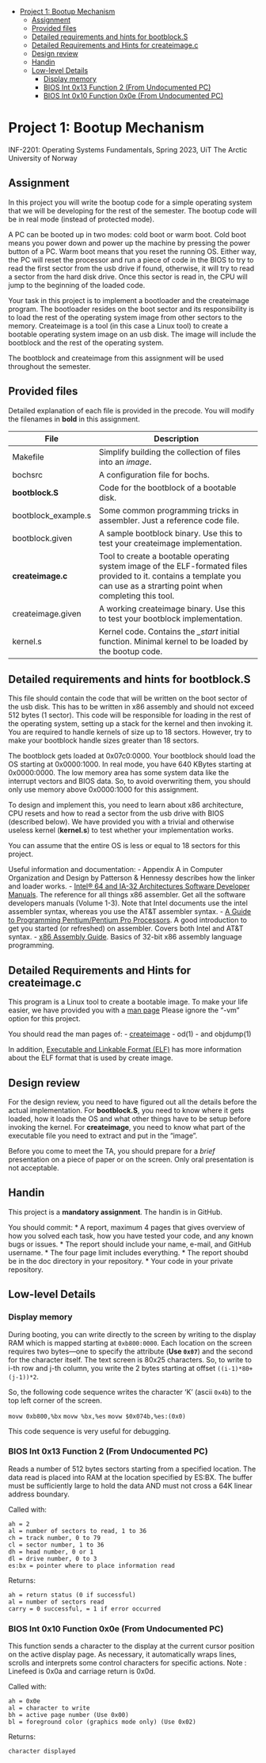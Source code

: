   - [Project 1: Bootup Mechanism](#project-1-bootup-mechanism)
      - [Assignment](#assignment)
      - [Provided files](#provided-files)
      - [Detailed requirements and hints for
        bootblock.S](#detailed-requirements-and-hints-for-bootblock.s)
      - [Detailed Requirements and Hints for
        createimage.c](#detailed-requirements-and-hints-for-createimage.c)
      - [Design review](#design-review)
      - [Handin](#handin)
      - [Low-level Details](#low-level-details)
          - [Display memory](#display-memory)
          - [BIOS Int 0x13 Function 2 (From Undocumented
            PC)](#bios-int-0x13-function-2-from-undocumented-pc)
          - [BIOS Int 0x10 Function 0x0e (From Undocumented
            PC)](#bios-int-0x10-function-0x0e-from-undocumented-pc)

# Project 1: Bootup Mechanism

INF-2201: Operating Systems Fundamentals, Spring 2023, UiT The Arctic
University of Norway

## Assignment

In this project you will write the bootup code for a simple operating
system that we will be developing for the rest of the semester. The
bootup code will be in real mode (instead of protected mode).

A PC can be booted up in two modes: cold boot or warm boot. Cold boot
means you power down and power up the machine by pressing the power
button of a PC. Warm boot means that you reset the running OS. Either
way, the PC will reset the processor and run a piece of code in the BIOS
to try to read the first sector from the usb drive if found, otherwise,
it will try to read a sector from the hard disk drive. Once this sector
is read in, the CPU will jump to the beginning of the loaded code.

Your task in this project is to implement a bootloader and the
createimage program. The bootloader resides on the boot sector and its
responsibility is to load the rest of the operating system image from
other sectors to the memory. Createimage is a tool (in this case a Linux
tool) to create a bootable operating system image on an usb disk. The
image will include the bootblock and the rest of the operating system.

The bootblock and createimage from this assignment will be used
throughout the semester.

## Provided files

Detailed explanation of each file is provided in the precode. You will
modify the filenames in **bold** in this assignment.

| File                 | Description                                                                                                                                                                |
| -------------------- | -------------------------------------------------------------------------------------------------------------------------------------------------------------------------- |
| Makefile             | Simplify building the collection of files into an *image*.                                                                                                                 |
| bochsrc              | A configuration file for bochs.                                                                                                                                            |
| **bootblock.S**      | Code for the bootblock of a bootable disk.                                                                                                                                 |
| bootblock\_example.s | Some common programming tricks in assembler. Just a reference code file.                                                                                                   |
| bootblock.given      | A sample bootblock binary. Use this to test your createimage implementation.                                                                                               |
| **createimage.c**    | Tool to create a bootable operating system image of the ELF-formated files provided to it. contains a template you can use as a strarting point when completing this tool. |
| createimage.given    | A working createimage binary. Use this to test your bootblock implementation.                                                                                              |
| kernel.s             | Kernel code. Contains the *\_start* initial function. Minimal kernel to be loaded by the bootup code.                                                                      |

## Detailed requirements and hints for bootblock.S

This file should contain the code that will be written on the boot
sector of the usb disk. This has to be written in x86 assembly and
should not exceed 512 bytes (1 sector). This code will be responsible
for loading in the rest of the operating system, setting up a stack for
the kernel and then invoking it. You are required to handle kernels of
size up to 18 sectors. However, try to make your bootblock handle sizes
greater than 18 sectors.

The bootblock gets loaded at 0x07c0:0000. Your bootblock should load the
OS starting at 0x0000:1000. In real mode, you have 640 KBytes starting
at 0x0000:0000. The low memory area has some system data like the
interrupt vectors and BIOS data. So, to avoid overwriting them, you
should only use memory above 0x0000:1000 for this assignment.

To design and implement this, you need to learn about x86 architecture,
CPU resets and how to read a sector from the usb drive with BIOS
(described below). We have provided you with a trivial and otherwise
useless kernel (**kernel.s**) to test whether your implementation works.

You can assume that the entire OS is less or equal to 18 sectors for
this project.

Useful information and documentation: - Appendix A in Computer
Organization and Design by Patterson & Hennessy describes how the linker
and loader works. - [Intel® 64 and IA-32 Architectures Software
Developer
Manuals](https://www.intel.com/content/www/us/en/developer/articles/technical/intel-sdm.html).
The reference for all things x86 assembler. Get all the software
developers manuals (Volume 1-3). Note that Intel documents use the intel
assembler syntax, whereas you use the AT\&T assembler syntax. - [A Guide
to Programming Pentium/Pentium Pro Processors](pc-arch.pdf). A good
introduction to get you started (or refreshed) on assembler. Covers both
Intel and AT\&T syntax. - [x86 Assembly
Guide](https://flint.cs.yale.edu/cs421/papers/x86-asm/asm.html). Basics
of 32-bit x86 assembly language programming.

## Detailed Requirements and Hints for createimage.c

This program is a Linux tool to create a bootable image. To make your
life easier, we have provided you with a [man page](createimage.md)
Please ignore the “-vm” option for this project.

You should read the man pages of: - [createimage](createimage.md) -
od(1) - and objdump(1)

In addition, [Executable and Linkable Format (ELF)](elfdoc.pdf) has more
information about the ELF format that is used by create image.

## Design review

For the design review, you need to have figured out all the details
before the actual implementation. For **bootblock.S**, you need to know
where it gets loaded, how it loads the OS and what other things have to
be setup before invoking the kernel. For **createimage**, you need to
know what part of the executable file you need to extract and put in the
“image”.

Before you come to meet the TA, you should prepare for a *brief*
presentation on a piece of paper or on the screen. Only oral
presentation is not acceptable.

## Handin

This project is a **mandatory assignment**. The handin is in GitHub.

You should commit: \* A report, maximum 4 pages that gives overview of
how you solved each task, how you have tested your code, and any known
bugs or issues. \* The report should include your name, e-mail, and
GitHub username. \* The four page limit includes everything. \* The
report shoubd be in the doc directory in your repository. \* Your code
in your private repository.

## Low-level Details

### Display memory

During booting, you can write directly to the screen by writing to the
display RAM which is mapped starting at `0xb800:0000`. Each location on
the screen requires two bytes—one to specify the attribute (**Use
`0x07`**) and the second for the character itself. The text screen is
80x25 characters. So, to write to i-th row and j-th column, you write
the 2 bytes starting at offset `((i-1)*80+(j-1))*2`.

So, the following code sequence writes the character ‘K’ (ascii `0x4b`)
to the top left corner of the screen.

`movw 0xb800,%bx` `movw %bx,%es` `movw $0x074b,%es:(0x0)`

This code sequence is very useful for debugging.

### BIOS Int 0x13 Function 2 (From Undocumented PC)

Reads a number of 512 bytes sectors starting from a specified location.
The data read is placed into RAM at the location specified by ES:BX. The
buffer must be sufficiently large to hold the data AND must not cross a
64K linear address boundary.

Called with:

    ah = 2 
    al = number of sectors to read, 1 to 36 
    ch = track number, 0 to 79 
    cl = sector number, 1 to 36 
    dh = head number, 0 or 1 
    dl = drive number, 0 to 3 
    es:bx = pointer where to place information read 

Returns:

    ah = return status (0 if successful) 
    al = number of sectors read 
    carry = 0 successful, = 1 if error occurred 

### BIOS Int 0x10 Function 0x0e (From Undocumented PC)

This function sends a character to the display at the current cursor
position on the active display page. As necessary, it automatically
wraps lines, scrolls and interprets some control characters for specific
actions. Note : Linefeed is 0x0a and carriage return is 0x0d.

Called with:

    ah = 0x0e 
    al = character to write 
    bh = active page number (Use 0x00) 
    bl = foreground color (graphics mode only) (Use 0x02) 

Returns:

    character displayed
